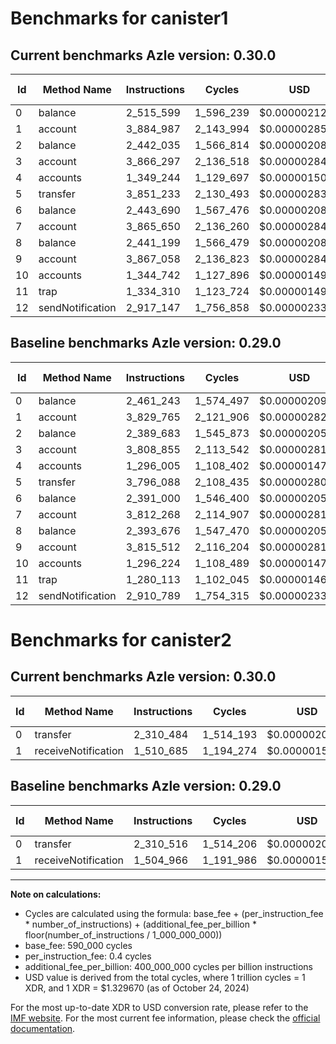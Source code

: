 # Benchmarks for canister1

## Current benchmarks Azle version: 0.30.0

| Id  | Method Name      | Instructions | Cycles    | USD           | USD/Million Calls | Change                           |
| --- | ---------------- | ------------ | --------- | ------------- | ----------------- | -------------------------------- |
| 0   | balance          | 2_515_599    | 1_596_239 | $0.0000021225 | $2.12             | <font color="red">+54_356</font> |
| 1   | account          | 3_884_987    | 2_143_994 | $0.0000028508 | $2.85             | <font color="red">+55_222</font> |
| 2   | balance          | 2_442_035    | 1_566_814 | $0.0000020833 | $2.08             | <font color="red">+52_352</font> |
| 3   | account          | 3_866_297    | 2_136_518 | $0.0000028409 | $2.84             | <font color="red">+57_442</font> |
| 4   | accounts         | 1_349_244    | 1_129_697 | $0.0000015021 | $1.50             | <font color="red">+53_239</font> |
| 5   | transfer         | 3_851_233    | 2_130_493 | $0.0000028329 | $2.83             | <font color="red">+55_145</font> |
| 6   | balance          | 2_443_690    | 1_567_476 | $0.0000020842 | $2.08             | <font color="red">+52_690</font> |
| 7   | account          | 3_865_650    | 2_136_260 | $0.0000028405 | $2.84             | <font color="red">+53_382</font> |
| 8   | balance          | 2_441_199    | 1_566_479 | $0.0000020829 | $2.08             | <font color="red">+47_523</font> |
| 9   | account          | 3_867_058    | 2_136_823 | $0.0000028413 | $2.84             | <font color="red">+51_546</font> |
| 10  | accounts         | 1_344_742    | 1_127_896 | $0.0000014997 | $1.49             | <font color="red">+48_518</font> |
| 11  | trap             | 1_334_310    | 1_123_724 | $0.0000014942 | $1.49             | <font color="red">+54_197</font> |
| 12  | sendNotification | 2_917_147    | 1_756_858 | $0.0000023360 | $2.33             | <font color="red">+6_358</font>  |

## Baseline benchmarks Azle version: 0.29.0

| Id  | Method Name      | Instructions | Cycles    | USD           | USD/Million Calls |
| --- | ---------------- | ------------ | --------- | ------------- | ----------------- |
| 0   | balance          | 2_461_243    | 1_574_497 | $0.0000020936 | $2.09             |
| 1   | account          | 3_829_765    | 2_121_906 | $0.0000028214 | $2.82             |
| 2   | balance          | 2_389_683    | 1_545_873 | $0.0000020555 | $2.05             |
| 3   | account          | 3_808_855    | 2_113_542 | $0.0000028103 | $2.81             |
| 4   | accounts         | 1_296_005    | 1_108_402 | $0.0000014738 | $1.47             |
| 5   | transfer         | 3_796_088    | 2_108_435 | $0.0000028035 | $2.80             |
| 6   | balance          | 2_391_000    | 1_546_400 | $0.0000020562 | $2.05             |
| 7   | account          | 3_812_268    | 2_114_907 | $0.0000028121 | $2.81             |
| 8   | balance          | 2_393_676    | 1_547_470 | $0.0000020576 | $2.05             |
| 9   | account          | 3_815_512    | 2_116_204 | $0.0000028139 | $2.81             |
| 10  | accounts         | 1_296_224    | 1_108_489 | $0.0000014739 | $1.47             |
| 11  | trap             | 1_280_113    | 1_102_045 | $0.0000014654 | $1.46             |
| 12  | sendNotification | 2_910_789    | 1_754_315 | $0.0000023327 | $2.33             |

# Benchmarks for canister2

## Current benchmarks Azle version: 0.30.0

| Id  | Method Name         | Instructions | Cycles    | USD           | USD/Million Calls | Change                          |
| --- | ------------------- | ------------ | --------- | ------------- | ----------------- | ------------------------------- |
| 0   | transfer            | 2_310_484    | 1_514_193 | $0.0000020134 | $2.01             | <font color="green">-32</font>  |
| 1   | receiveNotification | 1_510_685    | 1_194_274 | $0.0000015880 | $1.58             | <font color="red">+5_719</font> |

## Baseline benchmarks Azle version: 0.29.0

| Id  | Method Name         | Instructions | Cycles    | USD           | USD/Million Calls |
| --- | ------------------- | ------------ | --------- | ------------- | ----------------- |
| 0   | transfer            | 2_310_516    | 1_514_206 | $0.0000020134 | $2.01             |
| 1   | receiveNotification | 1_504_966    | 1_191_986 | $0.0000015849 | $1.58             |

---

**Note on calculations:**

- Cycles are calculated using the formula: base_fee + (per_instruction_fee \* number_of_instructions) + (additional_fee_per_billion \* floor(number_of_instructions / 1_000_000_000))
- base_fee: 590_000 cycles
- per_instruction_fee: 0.4 cycles
- additional_fee_per_billion: 400_000_000 cycles per billion instructions
- USD value is derived from the total cycles, where 1 trillion cycles = 1 XDR, and 1 XDR = $1.329670 (as of October 24, 2024)

For the most up-to-date XDR to USD conversion rate, please refer to the [IMF website](https://www.imf.org/external/np/fin/data/rms_sdrv.aspx).
For the most current fee information, please check the [official documentation](https://internetcomputer.org/docs/current/developer-docs/gas-cost#execution).
